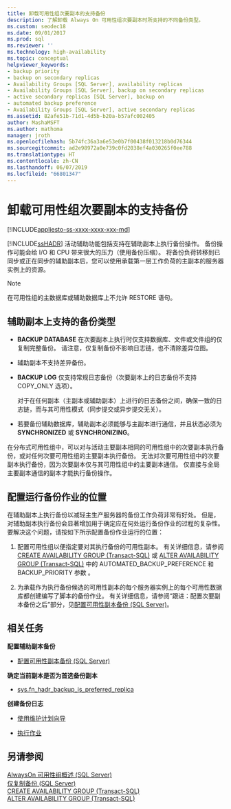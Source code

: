 ```yaml
---
title: 卸载可用性组次要副本的支持备份
description: 了解卸载 Always On 可用性组次要副本时所支持的不同备份类型。
ms.custom: seodec18
ms.date: 09/01/2017
ms.prod: sql
ms.reviewer: ''
ms.technology: high-availability
ms.topic: conceptual
helpviewer_keywords:
- backup priority
- backup on secondary replicas
- Availability Groups [SQL Server], availability replicas
- Availability Groups [SQL Server], backup on secondary replicas
- active secondary replicas [SQL Server], backup on
- automated backup preference
- Availability Groups [SQL Server], active secondary replicas
ms.assetid: 82afe51b-71d1-4d5b-b20a-b57afc002405
author: MashaMSFT
ms.author: mathoma
manager: jroth
ms.openlocfilehash: 5b74fc36a3a6e53e0b7f00438f013218b0d76344
ms.sourcegitcommit: ad2e98972a0e739c0fd2038ef4a030265f0ee788
ms.translationtype: HT
ms.contentlocale: zh-CN
ms.lasthandoff: 06/07/2019
ms.locfileid: "66801347"
---
```

# <a name="offload-supported-backups-to-secondary-replicas-of-an-availability-group"></a>卸载可用性组次要副本的支持备份
[!INCLUDE[appliesto-ss-xxxx-xxxx-xxx-md](../../../includes/appliesto-ss-xxxx-xxxx-xxx-md.md)]

  [!INCLUDE[ssHADR](../../../includes/sshadr-md.md)] 活动辅助功能包括支持在辅助副本上执行备份操作。 备份操作可能会给 I/O 和 CPU 带来很大的压力（使用备份压缩）。 将备份负荷转移到已同步或正在同步的辅助副本后，您可以使用承载第一层工作负荷的主副本的服务器实例上的资源。  

> [!NOTE]  
>  在可用性组的主数据库或辅助数据库上不允许 RESTORE 语句。  
  
 
##  <a name="SupportedBuTypes"></a> 辅助副本上支持的备份类型  
  
-   **BACKUP DATABASE** 在次要副本上执行时仅支持数据库、文件或文件组的仅复制完整备份。 请注意，仅复制备份不影响日志链，也不清除差异位图。  
  
-   辅助副本不支持差异备份。  
  
-   **BACKUP LOG** 仅支持常规日志备份（次要副本上的日志备份不支持 COPY_ONLY 选项）。  
  
     对于在任何副本（主副本或辅助副本）上进行的日志备份之间，确保一致的日志链，而与其可用性模式（同步提交或异步提交无关）。  
  
-   若要备份辅助数据库，辅助副本必须能够与主副本进行通信，并且状态必须为 **SYNCHRONIZED** 或 **SYNCHRONIZING**。  

在分布式可用性组中，可以对与活动主要副本相同的可用性组中的次要副本执行备份，或对任何次要可用性组的主要副本执行备份。 无法对次要可用性组中的次要副本执行备份，因为次要副本仅与其可用性组中的主要副本通信。 仅直接与全局主要副本通信的副本才能执行备份操作。

##  <a name="WhereBuJobsRun"></a> 配置运行备份作业的位置  
 在辅助副本上执行备份以减轻主生产服务器的备份工作负荷非常有好处。 但是，对辅助副本执行备份会显著增加用于确定应在何处运行备份作业的过程的复杂性。 要解决这个问题，请按如下所示配置备份作业运行的位置：  
  
1.  配置可用性组以便指定要对其执行备份的可用性副本。 有关详细信息，请参阅 [CREATE AVAILABILITY GROUP (Transact-SQL)](../../../t-sql/statements/create-availability-group-transact-sql.md) 或 [ALTER AVAILABILITY GROUP (Transact-SQL)](../../../t-sql/statements/alter-availability-group-transact-sql.md) 中的 AUTOMATED_BACKUP_PREFERENCE 和 BACKUP_PRIORITY 参数   。  
  
2.  为承载作为执行备份候选的可用性副本的每个服务器实例上的每个可用性数据库都创建编写了脚本的备份作业。 有关详细信息，请参阅“跟进：配置次要副本备份之后”部分，见[配置可用性副本备份 (SQL Server)](../../../database-engine/availability-groups/windows/configure-backup-on-availability-replicas-sql-server.md)。  
  
##  <a name="RelatedTasks"></a> 相关任务  
 **配置辅助副本备份**  
  
-   [配置可用性副本备份 (SQL Server)](../../../database-engine/availability-groups/windows/configure-backup-on-availability-replicas-sql-server.md)  
  
 **确定当前副本是否为首选备份副本**  
  
-   [sys.fn_hadr_backup_is_preferred_replica](../../../relational-databases/system-functions/sys-fn-hadr-backup-is-preferred-replica-transact-sql.md)  
  
 **创建备份日志**  
  
-   [使用维护计划向导](../../../relational-databases/maintenance-plans/use-the-maintenance-plan-wizard.md)  
  
-   [执行作业](../../../ssms/agent/implement-jobs.md)  
  
## <a name="see-also"></a>另请参阅  
 [AlwaysOn 可用性组概述 (SQL Server)](../../../database-engine/availability-groups/windows/overview-of-always-on-availability-groups-sql-server.md)   
 [仅复制备份 (SQL Server)](../../../relational-databases/backup-restore/copy-only-backups-sql-server.md)   
 [CREATE AVAILABILITY GROUP (Transact-SQL)](../../../t-sql/statements/create-availability-group-transact-sql.md)   
 [ALTER AVAILABILITY GROUP (Transact-SQL)](../../../t-sql/statements/alter-availability-group-transact-sql.md)  
  
  
